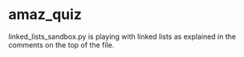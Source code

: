 # amaz_quiz

linked_lists_sandbox.py is playing with linked lists as explained in the comments on the top of the file.
